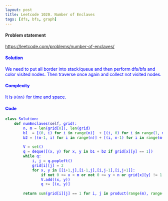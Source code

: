 ```yaml
---
layout: post
title: Leetcode 1020. Number of Enclaves
tags: [dfs, bfs, graph]
---
```


#### Problem statement

<a href="https://leetcode.com/problems/number-of-enclaves/"> <font color = blue>https://leetcode.com/problems/number-of-enclaves/

#### Solution
We need to put all border into stack/queue and then perform dfs/bfs and color visited nodes. Then traverse once again and collect not visited nodes.

#### Complexity
It is `O(mn)` for time and space.

#### Code
```python
class Solution:
    def numEnclaves(self, grid):
        n, m = len(grid[0]), len(grid)
        b1  = [(0, i) for i in range(n)]  + [(i, 0) for i in range(1, m)]
        b2 = [(m-1, i) for i in range(n)] + [(i, n-1) for i in range(m-1)]
        
        V = set()
        q = deque([(x, y) for x, y in b1 + b2 if grid[x][y] == 1])
        while q:
            i, j = q.popleft()
            grid[i][j] = 2
            for x, y in [[i+1,j],[i-1,j],[i,j-1],[i,j+1]]:
                if not 0 <= x < m or not 0 <= y < n or grid[x][y] != 1 or (x, y) in V: continue
                V.add((x, y))
                q += [(x, y)]
      
        return sum(grid[i][j] == 1 for i, j in product(range(m), range(n))) 
```
